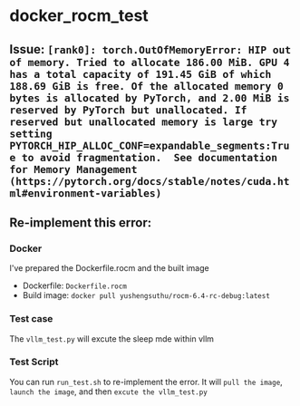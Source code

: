 # docker_rocm_test

## Issue: `[rank0]: torch.OutOfMemoryError: HIP out of memory. Tried to allocate 186.00 MiB. GPU 4 has a total capacity of 191.45 GiB of which 188.69 GiB is free. Of the allocated memory 0 bytes is allocated by PyTorch, and 2.00 MiB is reserved by PyTorch but unallocated. If reserved but unallocated memory is large try setting PYTORCH_HIP_ALLOC_CONF=expandable_segments:True to avoid fragmentation.  See documentation for Memory Management  (https://pytorch.org/docs/stable/notes/cuda.html#environment-variables)`

## Re-implement this error:

### Docker
I've prepared the Dockerfile.rocm and the built image
- Dockerfile: `Dockerfile.rocm`
- Build image: `docker pull yushengsuthu/rocm-6.4-rc-debug:latest`

### Test case 
The `vllm_test.py` will excute the sleep mde within vllm

### Test Script 
You can run `run_test.sh` to re-implement the error. It will `pull the image`, `launch the image`, and then `excute the vllm_test.py`

